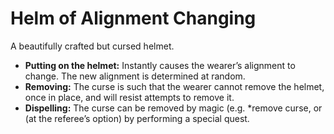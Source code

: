 # Helm of Alignment Changing

A beautifully crafted but cursed helmet.

- **Putting on the helmet:** Instantly causes the wearer’s alignment to change. The new alignment is determined at random.
- **Removing:** The curse is such that the wearer cannot remove the helmet, once in place, and will resist attempts to remove it.
- **Dispelling:** The curse can be removed by magic (e.g. *remove curse, or (at the referee’s option) by performing a special quest.